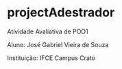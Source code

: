 # projectAdestrador
Atividade Avaliativa de POO1

Aluno: José Gabriel Vieira de Souza

Instituição: IFCE Campus Crato
